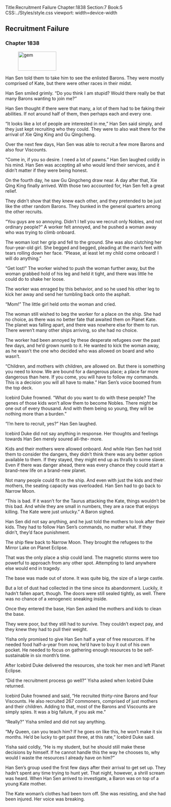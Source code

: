 Title:Recruitment Failure 
Chapter:1838 
Section:7 
Book:5 
CSS:../Styles/style.css 
viewport: width=device-width
  
## Recruitment Failure
### Chapter 1838 
<figure>
	<img src="../Images/gem.gif" alt="gem" id="gem" width="120" height="60" />
</figure>
  

  
  Han Sen told them to take him to see the enlisted Barons. They were mostly comprised of Kate, but there were other races in their midst.

Han Sen smiled grimly. “Do you think I am stupid? Would there really be that many Barons wanting to join me?”

Han Sen thought if there were that many, a lot of them had to be faking their abilities. If not around half of them, then perhaps each and every one.

“It looks like a lot of people are interested in me,” Han Sen said simply, and they just kept recruiting who they could. They were to also wait there for the arrival of Xie Qing King and Gu Qingcheng.

Over the next few days, Han Sen was able to recruit a few more Barons and also four Viscounts.

“Come in, if you so desire. I need a lot of pawns.” Han Sen laughed coldly in his mind. Han Sen was accepting all who would lend their services, and it didn’t matter if they were being honest.

On the fourth day, he saw Gu Qingcheng draw near. A day after that, Xie Qing King finally arrived. With those two accounted for, Han Sen felt a great relief.

They didn’t show that they knew each other, and they pretended to be just like the other random Barons. They bunked in the general quarters among the other recruits.

“You guys are so annoying. Didn’t I tell you we recruit only Nobles, and not ordinary people?” A worker felt annoyed, and he pushed a woman away who was trying to climb onboard.

The woman lost her grip and fell to the ground. She was also clutching her four-year-old girl. She begged and begged, pleading at the man’s feet with tears rolling down her face. “Please, at least let my child come onboard! I will do anything.”

“Get lost!” The worker wished to push the woman further away, but the woman grabbed hold of his leg and held it tight, and there was little he could do to shake her loose.

The worker was enraged by this behavior, and so he used his other leg to kick her away and send her tumbling back onto the asphalt.

“Mom!” The little girl held onto the woman and cried.

The woman still wished to beg the worker for a place on the ship. She had no choice, as there was no better fate that awaited them on Planet Kate. The planet was falling apart, and there was nowhere else for them to run. There weren’t many other ships arriving, so she had no choice.

The worker had been annoyed by these desperate refugees over the past few days, and he’d grown numb to it. He wanted to kick the woman away, as he wasn’t the one who decided who was allowed on board and who wasn’t.

“Children, and mothers with children, are allowed on. But there is something you need to know. We are bound for a dangerous place; a place far more dangerous than here. If you come, you will have to follow my commands. This is a decision you will all have to make.” Han Sen’s voice boomed from the top deck.

Icebird Duke frowned. “What do you want to do with these people? The genes of those kids won’t allow them to become Nobles. There might be one out of every thousand. And with them being so young, they will be nothing more than a burden.”

“I’m here to recruit, yes?” Han Sen laughed.

Icebird Duke did not say anything in response. Her thoughts and feelings towards Han Sen merely soured all-the- more.

Kids and their mothers were allowed onboard. And while Han Sen had told them to consider the dangers, they didn’t think there was any better option available to them. If they stayed, they might end up as thralls to some slaver. Even if there was danger ahead, there was every chance they could start a brand-new life on a brand-new planet.

Not many people could fit on the ship. And even with just the kids and their mothers, the seating capacity was overloaded. Han Sen had to go back to Narrow Moon.

“This is bad. If it wasn’t for the Taurus attacking the Kate, things wouldn’t be this bad. And while they are small in numbers, they are a race that enjoys killing. The Kate were just unlucky.” A Baron sighed.

Han Sen did not say anything, and he just told the mothers to look after their kids. They had to follow Han Sen’s commands, no matter what. If they didn’t, they’d face punishment.

The ship flew back to Narrow Moon. They brought the refugees to the Mirror Lake on Planet Eclipse.

That was the only place a ship could land. The magnetic storms were too powerful to approach from any other spot. Attempting to land anywhere else would end in tragedy.

The base was made out of stone. It was quite big, the size of a large castle.

But a lot of dust had collected in the time since its abandonment. Luckily, it hadn’t fallen apart, though. The doors were still sealed tightly, as well. There was no chance of a xenogeneic sneaking inside.

Once they entered the base, Han Sen asked the mothers and kids to clean the base.

They were poor, but they still had to survive. They couldn’t expect pay, and they knew they had to pull their weight.

Yisha only promised to give Han Sen half a year of free resources. If he needed food half-a-year from now, he’d have to buy it out of his own pocket. He needed to focus on gathering enough resources to be self-sustainable in six month’s time.

After Icebird Duke delivered the resources, she took her men and left Planet Eclipse.

“Did the recruitment process go well?” Yisha asked when Icebird Duke returned.

Icebird Duke frowned and said, “He recruited thirty-nine Barons and four Viscounts. He also recruited 267 commoners, comprised of just mothers and their children. Adding to that, most of the Barons and Viscounts are simply spies. It was a big failure, if you ask me.”

“Really?” Yisha smiled and did not say anything.

“My Queen, can you teach him? If he goes on like this, he won’t make it six months. He’d be lucky to get past three, at this rate,” Icebird Duke said.

Yisha said coldly, “He is my student, but he should still make these decisions by himself. If he cannot handle this the way he chooses to, why would I waste the resources I already have on him?”

Han Sen’s group used the first few days after their arrival to get set up. They hadn’t spent any time trying to hunt yet. That night, however, a shrill scream was heard. When Han Sen arrived to investigate, a Baron was on top of a young Kate mother.

The Kate woman’s clothes had been torn off. She was resisting, and she had been injured. Her voice was breaking.
